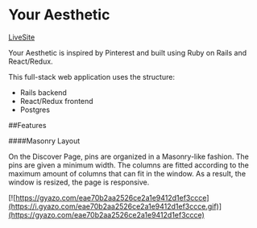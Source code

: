 # Your Aesthetic

[LiveSite][Your Aesthetic]

[Your Aesthetic]: https://youraesthetic.herokuapp.com/

Your Aesthetic is inspired by Pinterest and built using Ruby on Rails and React/Redux.

This full-stack web application uses the structure:
* Rails backend
* React/Redux frontend
* Postgres

##Features

####Masonry Layout

On the Discover Page, pins are organized in a Masonry-like fashion. The pins are given a minimum width. The columns are fitted according to the maximum amount of columns that can fit in the window. As a result, the window is resized, the page is responsive.

[![https://gyazo.com/eae70b2aa2526ce2a1e9412d1ef3ccce](https://i.gyazo.com/eae70b2aa2526ce2a1e9412d1ef3ccce.gif)](https://gyazo.com/eae70b2aa2526ce2a1e9412d1ef3ccce)
